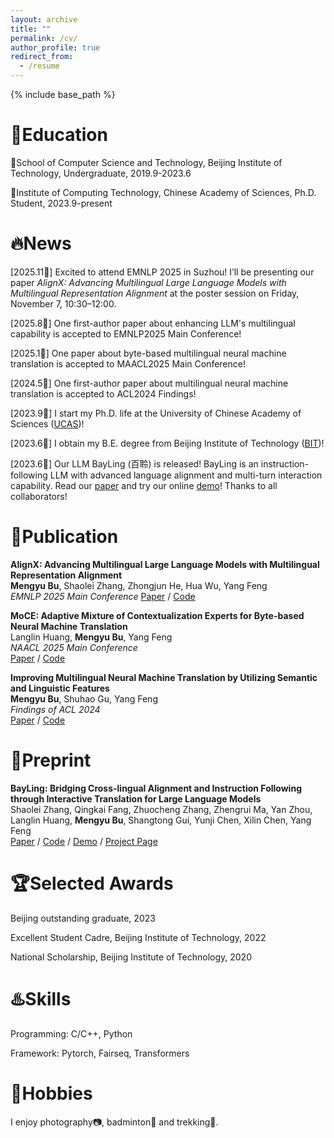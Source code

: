 ```yaml
---
layout: archive
title: ""
permalink: /cv/
author_profile: true
redirect_from:
  - /resume
---
```


{% include base_path %}

🏫Education
======
📍School of Computer Science and Technology, Beijing Institute of Technology, Undergraduate, 2019.9-2023.6

📍Institute of Computing Technology, Chinese Academy of Sciences, Ph.D. Student, 2023.9-present

🔥News
======
[2025.11:rocket:] Excited to attend EMNLP 2025 in Suzhou! I’ll be presenting our paper *AlignX: Advancing Multilingual Large Language Models with Multilingual Representation Alignment* at the poster session on Friday, November 7, 10:30–12:00.

[2025.8🎉] One first-author paper about enhancing LLM's multilingual capability is accepted to EMNLP2025 Main Conference!

[2025.1🎉] One paper about byte-based multilingual neural machine translation is accepted to MAACL2025 Main Conference!

[2024.5🎉] One first-author paper about multilingual neural machine translation is accepted to ACL2024 Findings!

[2023.9👏] I start my Ph.D. life at the University of Chinese Academy of Sciences ([UCAS](https://www.ucas.ac.cn/))!

[2023.6👏] I obtain my B.E. degree from Beijing Institute of Technology ([BIT](https://www.bit.edu.cn/))!

[2023.6🎉] Our LLM BayLing (百聆) is released! BayLing is an instruction-following LLM with advanced language alignment and multi-turn interaction capability. Read our [paper](https://arxiv.org/abs/2306.10968) and try our online [demo](http://nlp.ict.ac.cn/bayling/demo/)! Thanks to all collaborators!

📑Publication
======
**AlignX: Advancing Multilingual Large Language Models with Multilingual Representation Alignment** \
**Mengyu Bu**, Shaolei Zhang, Zhongjun He, Hua Wu, Yang Feng \
*EMNLP 2025 Main Conference*
[Paper](https://arxiv.org/abs/2509.24338) / [Code](https://github.com/ictnlp/AlignX)

**MoCE: Adaptive Mixture of Contextualization Experts for Byte-based Neural Machine Translation** \
Langlin Huang, **Mengyu Bu**, Yang Feng \
*NAACL 2025 Main Conference* \
[Paper](https://aclanthology.org/2025.naacl-long.47/) / [Code](https://github.com/ictnlp/MoCE)

**Improving Multilingual Neural Machine Translation by Utilizing Semantic and Linguistic Features** \
**Mengyu Bu**, Shuhao Gu, Yang Feng \
*Findings of ACL 2024* \
[Paper](https://aclanthology.org/2024.findings-acl.620) / [Code](https://github.com/ictnlp/SemLing-MNMT)

📝Preprint
======
**BayLing: Bridging Cross-lingual Alignment and Instruction Following through Interactive Translation for Large Language Models** \
Shaolei Zhang, Qingkai Fang, Zhuocheng Zhang, Zhengrui Ma, Yan Zhou, Langlin Huang, **Mengyu Bu**, Shangtong Gui, Yunji Chen, Xilin Chen, Yang Feng \
[Paper](https://arxiv.org/abs/2306.10968) / [Code](https://github.com/ictnlp/BayLing) / [Demo](http://nlp.ict.ac.cn/bayling/demo/) / [Project Page](https://nlp.ict.ac.cn/bayling)

🏆Selected Awards
======
Beijing outstanding graduate, 2023

Excellent Student Cadre, Beijing Institute of Technology, 2022

National Scholarship, Beijing Institute of Technology, 2020

♨️Skills
======
Programming: C/C++, Python

Framework: Pytorch, Fairseq, Transformers

🔭Hobbies
======
I enjoy photography📷, badminton🏸 and trekking🚶.
